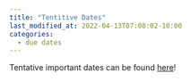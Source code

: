 ```yaml
---
title: "Tentitive Dates"
last_modified_at: 2022-04-13T07:08:02-10:00
categories:
  - due dates
---
```

Tentative important dates can be found [here](../_pages/root/information/important-dates.md)!
